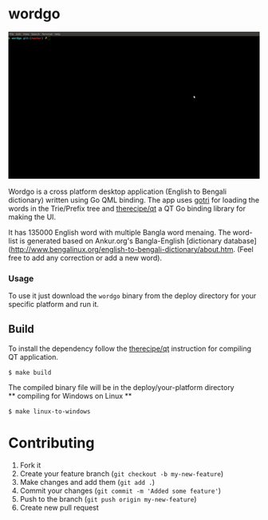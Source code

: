 # wordgo  

![Wordgo Dictionary Demo](demo/demo.gif)


Wordgo is a cross platform desktop application (English to Bengali dictionary) written using Go QML binding. The app uses [gotri](https://github.com/monirz/gotri) for loading the words in the Trie/Prefix tree  and [therecipe/qt](https://github.com/therecipe/qt) a QT Go binding library for making the UI. 

It has 135000 English word with multiple Bangla word menaing. The word-list is generated based on Ankur.org's Bangla-English [dictionary database](http://www.bengalinux.org/english-to-bengali-dictionary/about.htm. (Feel free to add any correction or add a new word).   

### Usage 
To use it just download the `wordgo` binary from the deploy directory for your specific platform and run it.  

## Build 
To install the dependency follow the [therecipe/qt](https://github.com/therecipe/qt) instruction for compiling QT application.  

```
$ make build 
```

The compiled binary file will be in the deploy/your-platform directory    
** compiling for Windows on Linux  ** 

```
$ make linux-to-windows 
```

# Contributing

1. Fork it
2. Create your feature branch (`git checkout -b my-new-feature`)
3. Make changes and add them (`git add .`)
4. Commit your changes (`git commit -m 'Added some feature'`)
5. Push to the branch (`git push origin my-new-feature`)
6. Create new pull request 




 